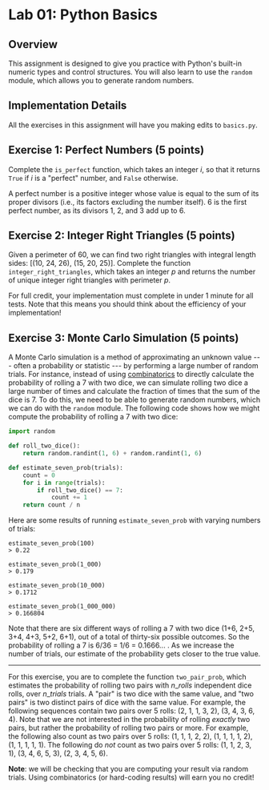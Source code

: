 # Lab 01: Python Basics

## Overview

This assignment is designed to give you practice with Python's built-in numeric types and control structures. You will also learn to use the `random` module, which allows you to generate random numbers.

## Implementation Details

All the exercises in this assignment will have you making edits to `basics.py`.

## Exercise 1: Perfect Numbers (5 points)

Complete the `is_perfect` function, which takes an integer $i$, so that it returns `True` if $i$ is a "perfect" number, and `False` otherwise.

A perfect number is a positive integer whose value is equal to the sum of its proper divisors (i.e., its factors excluding the number itself). 6 is the first perfect number, as its divisors 1, 2, and 3 add up to 6.

## Exercise 2: Integer Right Triangles (5 points)

Given a perimeter of 60, we can find two right triangles with integral length sides: [(10, 24, 26), (15, 20, 25)]. Complete the function `integer_right_triangles`, which takes an integer $p$ and returns the number of unique integer right triangles with perimeter $p$.

For full credit, your implementation must complete in under 1 minute for all tests. Note that this means you should think about the efficiency of your implementation!

## Exercise 3: Monte Carlo Simulation (5 points)

A Monte Carlo simulation is a method of approximating an unknown value --- often a probability or statistic --- by performing a large number of random trials. For instance, instead of using [combinatorics](https://en.wikipedia.org/wiki/Combinatorics) to directly calculate the probability of rolling a 7 with two dice, we can simulate rolling two dice a large number of times and calculate the fraction of times that the sum of the dice is 7. To do this, we need to be able to generate random numbers, which we can do with the `random` module. The following code shows how we might compute the probability of rolling a 7 with two dice:

```python
import random

def roll_two_dice():
    return random.randint(1, 6) + random.randint(1, 6)

def estimate_seven_prob(trials):
    count = 0
    for i in range(trials):
        if roll_two_dice() == 7:
            count += 1
    return count / n
```

Here are some results of running `estimate_seven_prob` with varying numbers of trials:

    estimate_seven_prob(100)
    > 0.22

    estimate_seven_prob(1_000)
    > 0.179

    estimate_seven_prob(10_000)
    > 0.1712

    estimate_seven_prob(1_000_000)
    > 0.166804

Note that there are six different ways of rolling a 7 with two dice (1+6, 2+5, 3+4, 4+3, 5+2, 6+1), out of a total of thirty-six possible outcomes. So the probability of rolling a 7 is 6/36 = 1/6 = 0.1666... . As we increase the number of trials, our estimate of the probability gets closer to the true value.

---

For this exercise, you are to complete the function `two_pair_prob`, which estimates the probability of rolling two pairs with $n\_rolls$ independent dice rolls, over $n\_trials$ trials. A "pair" is two dice with the same value, and "two pairs" is two distinct pairs of dice with the same value. For example, the following sequences contain two pairs over 5 rolls: (2, 1, 1, 3, 2), (3, 4, 3, 6, 4). Note that we are not interested in the probability of rolling *exactly* two pairs, but rather the probability of rolling two pairs or more. For example, the following also count as two pairs over 5 rolls: (1, 1, 1, 2, 2), (1, 1, 1, 1, 2), (1, 1, 1, 1, 1). The following do *not* count as two pairs over 5 rolls: (1, 1, 2, 3, 1), (3, 4, 6, 5, 3), (2, 3, 4, 5, 6).

**Note**: we will be checking that you are computing your result via random trials. Using combinatorics (or hard-coding results) will earn you no credit!
